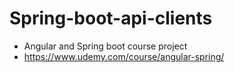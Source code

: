 # Spring-boot-api-clients

* Angular and Spring boot course project
* https://www.udemy.com/course/angular-spring/
